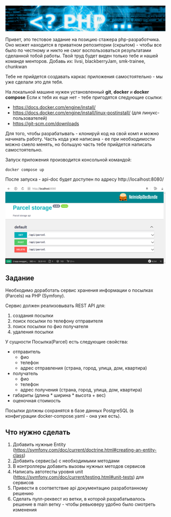 ![title](/assets/title.png)

Привет, это тестовое задание на позицию стажера php-разработчика. Оно может находится в
приватном репозитории (скрытом) - чтобы все было по честному и никто не смог воспользоваться
результатами сделанной тобой работы. Твой труд будет виден только тебе и нашей команде менторов. 
Добавь их: livsi, blackberryJam, smk-trainee, chunkwan

Тебе не прийдется создавать каркас приложения самостоятельно - мы уже сделали это
для тебя.

На локальной машине нужен установленный __git__,  __docker__ и __docker compose__
Если к тебя их еще нет - тебе пригодятся следующие ссылки:

- https://docs.docker.com/engine/install/
- https://docs.docker.com/engine/install/linux-postinstall/ (для линукс-пользователей)
- https://git-scm.com/downloads


Для того, чтобы разрабатывать - клонируй код на свой комп и можно начинать
работу. Часть кода уже написана - ее при необходимости можно смело менять, 
но большую часть тебе прийдется написать самостоятельно.

Запуск приложения производится консольной командой:
```
docker compose up
```

После запуска - api-doc будет доступен по адресу http://localhost:8080/

![title](/assets/apidoc.png)

## Задание

Необходимо доработать сервис хранения информации о посылках (Parcels) на PHP (Symfony). 

Сервис должен реализовывать REST API для:
1. создания посылки
2. поиск посылки по телефону отправителя
3. поиск посылки по фио получателя
3. удаления посылки

У сущности Посылка(Parcel) есть следующие свойства:
- отправитель
    - фио
    - телефон
    - адрес отправления (страна, город, улица, дом, квартира)
- получатель
    - фио
    - телефон
    - адрес получения (страна, город, улица, дом, квартира)
- габариты (длина * ширина * высота + вес)
- оценочная стоимость

Посылки должны сохранятся в базе данных PostgreSQL (в конфигурации docker-compose.yaml - она уже есть).

## Что нужно сделать

1. Добавить нужные Entity (https://symfony.com/doc/current/doctrine.html#creating-an-entity-class)
2. Добавить сервис(ы) с необходимыми методами
3. В контроллеры добавить вызовы нужных методов сервисов
4. Написать автотесты уровня unit (https://symfony.com/doc/current/testing.html#unit-tests) для сервисов
5. Привести в соответствие api документацию разработанному решению
6. Сделать пулл-реквест из ветки, в которой разрабатывалось решение в main ветку - чтобы ревьюверу удобно было смотреть изменения

